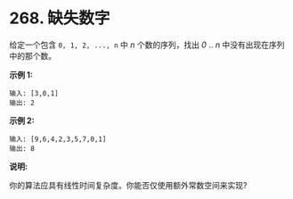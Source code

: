 # 268. 缺失数字

给定一个包含 `0, 1, 2, ..., n` 中 *n* 个数的序列，找出 *0* .. *n* 中没有出现在序列中的那个数。

**示例 1:**

```()
输入: [3,0,1]
输出: 2
```

**示例 2:**

```()
输入: [9,6,4,2,3,5,7,0,1]
输出: 8
```

**说明:**

你的算法应具有线性时间复杂度。你能否仅使用额外常数空间来实现?
